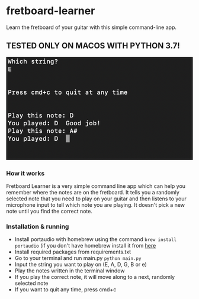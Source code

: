 # fretboard-learner
Learn the fretboard of your guitar with this simple command-line app.

## TESTED ONLY ON MACOS WITH PYTHON 3.7!

![Screenshot from app running in terminal](screenshot.png?raw=true)

### How it works
Fretboard Learner is a very simple command line app which can help you remember where the notes are on the fretboard.
It tells you a randomly selected note that you need to play on your guitar and then listens to your microphone input to tell which note you are playing.
It doesn't pick a new note until you find the correct note.

### Installation & running
- Install portaudio with homebrew using the command `brew install portaudio` (if you don't have homebrew install it from [here](https://brew.sh/)
- Install required packages from requirements.txt
- Go to your terminal and run main.py `python main.py`
- Input the string you want to play on (E, A, D, G, B or e)
- Play the notes written in the terminal window
- If you play the correct note, it will move along to a next, randomly selected note
- If you want to quit any time, press cmd+c

